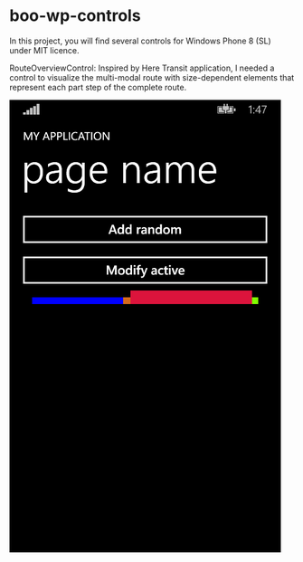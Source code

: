 boo-wp-controls
===============
In this project, you will find several controls for Windows Phone 8 (SL) under MIT licence.

RouteOverviewControl: 
Inspired by Here Transit application, I needed a control to visualize the multi-modal route with size-dependent elements that represent each part step of the complete route.

![RouteOverviewControl preview](https://raw.githubusercontent.com/nicoboo/boo-wp-controls/dev/Boo.WP.Controls.ClientSample/Images/sample.png)
